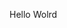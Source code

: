 Hello Wolrd





























































































































































































































































































































































































































































































































































































































































































































































































































































































































































































































































































































































































































































































































































































































































































































































































































































































































































































































































































































































































































































































































































































